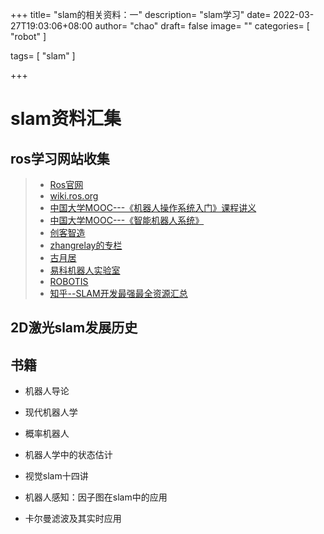 +++
title= "slam的相关资料：一"
description= "slam学习"
date= 2022-03-27T19:03:06+08:00
author= "chao"
draft= false
image= "" 
categories= [   "robot" ]

tags=  [ "slam" ]

+++


# slam资料汇集

## ros学习网站收集

> - [Ros官网](https://www.ros.org/)
> - [wiki.ros.org](http://wiki.ros.org/cn)
> - [中国大学MOOC---《机器人操作系统入门》课程讲义](https://sychaichangkun.gitbooks.io/ros-tutorial-icourse163/content/)
> - [中国大学MOOC---《智能机器人系统》](https://www.icourse163.org/course/NUDT-1205969803?from=searchPage)
> - [创客智造](https://www.ncnynl.com/)
> - [zhangrelay的专栏]( https://blog.csdn.net/ZhangRelay/column/info/13113)
> - [古月居](https://www.guyuehome.com/)
> - [易科机器人实验室](http://exbot.net/)
> - [ROBOTIS](https://emanual.robotis.com/)
> - [知乎--SLAM开发最强最全资源汇总](https://zhuanlan.zhihu.com/p/137761414?msclkid=efd6fcf8adc211ec9bbfab1ade5fd706)

## 2D激光slam发展历史



## 书籍
- 机器人导论

- 现代机器人学

- 概率机器人

- 机器人学中的状态估计

- 视觉slam十四讲

- 机器人感知：因子图在slam中的应用

- 卡尔曼滤波及其实时应用

  


